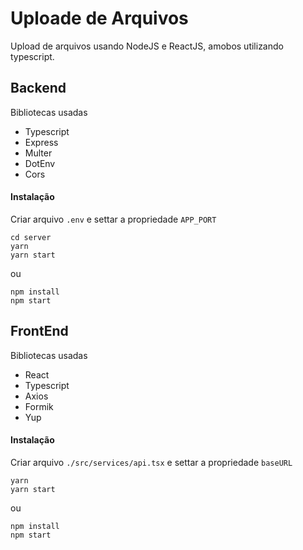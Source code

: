 # Uploade de Arquivos

Upload de arquivos usando NodeJS e ReactJS, amobos utilizando typescript.

## Backend

Bibliotecas usadas

- Typescript
- Express
- Multer
- DotEnv
- Cors

#### Instalação

Criar arquivo `.env` e settar a propriedade `APP_PORT`

```
cd server
yarn
yarn start
```

ou

```
npm install
npm start
```

## FrontEnd

Bibliotecas usadas

- React
- Typescript
- Axios
- Formik
- Yup

#### Instalação

Criar arquivo `./src/services/api.tsx` e settar a propriedade `baseURL`

```
yarn
yarn start
```

ou

```
npm install
npm start
```
